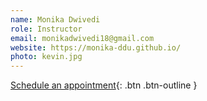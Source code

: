 ```yaml
---
name: Monika Dwivedi
role: Instructor
email: monikadwivedi18@gmail.com
website: https://monika-ddu.github.io/
photo: kevin.jpg
---
```


[Schedule an appointment](#){: .btn .btn-outline }

